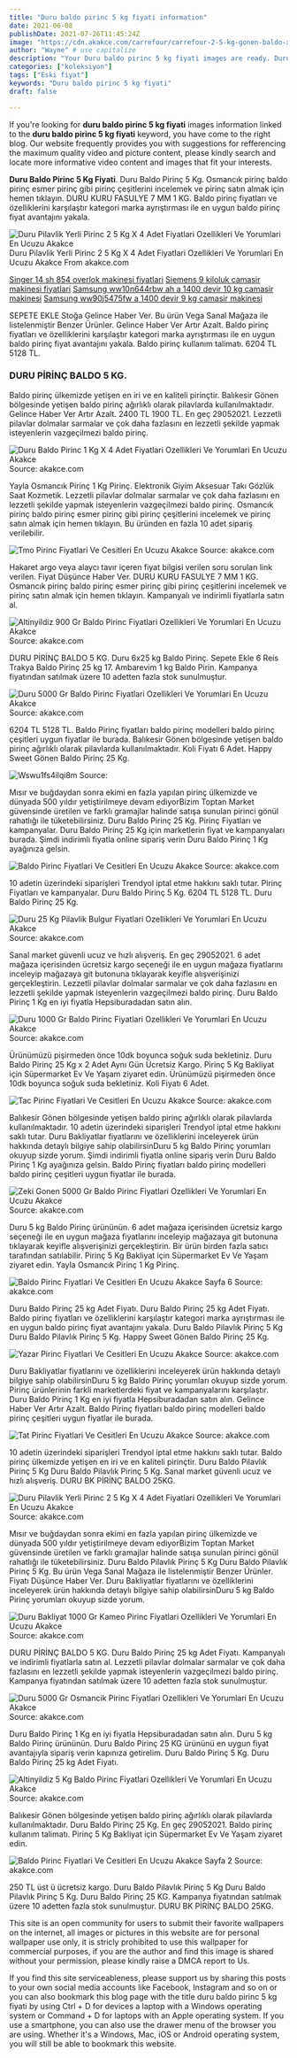 ```yaml
---
title: "Duru baldo pirinc 5 kg fiyati information"
date: 2021-06-08
publishDate: 2021-07-26T11:45:24Z
image: "https://cdn.akakce.com/carrefour/carrefour-2-5-kg-gonen-baldo-x.jpg"
author: "Wayne" # use capitalize
description: "Your Duru baldo pirinc 5 kg fiyati images are ready. Duru baldo pirinc 5 kg fiyati are a topic that is being searched for and liked by netizens now. You can Get the Duru baldo pirinc 5 kg fiyati files here. Get all free images."
categories: ["koleksiyon"]
tags: ["Eski fiyat"]
keywords: "Duru baldo pirinc 5 kg fiyati"
draft: false

---
```


If you're looking for **duru baldo pirinc 5 kg fiyati** images information linked to the **duru baldo pirinc 5 kg fiyati** keyword, you have come to the right  blog.  Our website frequently  provides you with  suggestions  for refferencing  the maximum  quality video and picture  content, please kindly search and locate more informative video content and images  that fit your interests.

**Duru Baldo Pirinc 5 Kg Fiyati**. Duru Baldo Pirinç 5 Kg. Osmancık pirinç baldo pirinç esmer pirinç gibi pirinç çeşitlerini incelemek ve pirinç satın almak için hemen tıklayın. DURU KURU FASULYE 7 MM 1 KG. Baldo pirinç fiyatları ve özelliklerini karşılaştır kategori marka ayrıştırması ile en uygun baldo pirinç fiyat avantajını yakala.

![Duru Pilavlik Yerli Pirinc 2 5 Kg X 4 Adet Fiyatlari Ozellikleri Ve Yorumlari En Ucuzu Akakce](https://cdn03.ciceksepeti.com/cicek/kc9014295-1/M/duru-pilavlik-yerli-pirinc-2.5-kg-x-4-adet-kc9014295-1-bb1376026ca44dab9ca2c0a66097dd4e.jpg "Duru Pilavlik Yerli Pirinc 2 5 Kg X 4 Adet Fiyatlari Ozellikleri Ve Yorumlari En Ucuzu Akakce")
Duru Pilavlik Yerli Pirinc 2 5 Kg X 4 Adet Fiyatlari Ozellikleri Ve Yorumlari En Ucuzu Akakce From akakce.com

[Singer 14 sh 854 overlok makinesi fiyatlari](/singer-14-sh-854-overlok-makinesi-fiyatlari/)
[Siemens 9 kiloluk camasir makinesi fiyatlari](/siemens-9-kiloluk-camasir-makinesi-fiyatlari/)
[Samsung ww10n644rbw ah a 1400 devir 10 kg camasir makinesi](/samsung-ww10n644rbw-ah-a-1400-devir-10-kg-camasir-makinesi/)
[Samsung ww90j5475fw a 1400 devir 9 kg camasir makinesi](/samsung-ww90j5475fw-a-1400-devir-9-kg-camasir-makinesi/)

SEPETE EKLE Stoğa Gelince Haber Ver. Bu ürün Vega Sanal Mağaza ile listelenmiştir Benzer Ürünler. Gelince Haber Ver Artır Azalt. Baldo pirinç fiyatları ve özelliklerini karşılaştır kategori marka ayrıştırması ile en uygun baldo pirinç fiyat avantajını yakala. Baldo pirinç kullanım talimatı. 6204 TL 5128 TL.

### DURU PİRİNÇ BALDO 5 KG.

Baldo pirinç ülkemizde yetişen en iri ve en kaliteli pirinçtir. Balıkesir Gönen bölgesinde yetişen baldo pirinç ağırlıklı olarak pilavlarda kullanılmaktadır. Gelince Haber Ver Artır Azalt. 2400 TL 1900 TL. En geç 29052021. Lezzetli pilavlar dolmalar sarmalar ve çok daha fazlasını en lezzetli şekilde yapmak isteyenlerin vazgeçilmezi baldo pirinç.


![Duru Baldo Pirinc 1 Kg X 4 Adet Fiyatlari Ozellikleri Ve Yorumlari En Ucuzu Akakce](https://cdn.akakce.com/iv/528/997/997906244z.jpg "Duru Baldo Pirinc 1 Kg X 4 Adet Fiyatlari Ozellikleri Ve Yorumlari En Ucuzu Akakce")
Source: akakce.com

Yayla Osmancık Pirinç 1 Kg Pirinç. Elektronik Giyim Aksesuar Takı Gözlük Saat Kozmetik. Lezzetli pilavlar dolmalar sarmalar ve çok daha fazlasını en lezzetli şekilde yapmak isteyenlerin vazgeçilmezi baldo pirinç. Osmancık pirinç baldo pirinç esmer pirinç gibi pirinç çeşitlerini incelemek ve pirinç satın almak için hemen tıklayın. Bu üründen en fazla 10 adet sipariş verilebilir.

![Tmo Pirinc Fiyatlari Ve Cesitleri En Ucuzu Akakce](https://mcdn01.gittigidiyor.net/67408/674087078_0.jpg "Tmo Pirinc Fiyatlari Ve Cesitleri En Ucuzu Akakce")
Source: akakce.com

Hakaret argo veya alaycı tavır içeren fiyat bilgisi verilen soru sorulan link verilen. Fiyat Düşünce Haber Ver. DURU KURU FASULYE 7 MM 1 KG. Osmancık pirinç baldo pirinç esmer pirinç gibi pirinç çeşitlerini incelemek ve pirinç satın almak için hemen tıklayın. Kampanyalı ve indirimli fiyatlarla satın al.

![Altinyildiz 900 Gr Baldo Pirinc Fiyatlari Ozellikleri Ve Yorumlari En Ucuzu Akakce](https://cdn.akakce.com/sena-altinyildiz/altinyildiz-900-gr-baldo-z.jpg "Altinyildiz 900 Gr Baldo Pirinc Fiyatlari Ozellikleri Ve Yorumlari En Ucuzu Akakce")
Source: akakce.com

DURU PİRİNÇ BALDO 5 KG. Duru 6x25 kg Baldo Pirinç. Sepete Ekle 6 Reis Trakya Baldo Pirinç 25 kg 17. Ambarevim 1 kg Baldo Pirin. Kampanya fiyatından satılmak üzere 10 adetten fazla stok sunulmuştur.

![Duru 5000 Gr Baldo Pirinc Fiyatlari Ozellikleri Ve Yorumlari En Ucuzu Akakce](https://cdn.akakce.com/duru-bakliyat/duru-5000-gr-baldo-z.jpg "Duru 5000 Gr Baldo Pirinc Fiyatlari Ozellikleri Ve Yorumlari En Ucuzu Akakce")
Source: akakce.com

6204 TL 5128 TL. Baldo Pirinç fiyatları baldo pirinç modelleri baldo pirinç çeşitleri uygun fiyatlar ile burada. Balıkesir Gönen bölgesinde yetişen baldo pirinç ağırlıklı olarak pilavlarda kullanılmaktadır. Koli Fiyatı 6 Adet. Happy Sweet Gönen Baldo Pirinç 25 Kg.

![Wswu1fs4ilqi8m](https://iis-akakce.akamaized.net/p.x?%2F%2Fproductimages%2Ehepsiburada%2Enet%2Fs%2F49%2F600%2F10982860816434%2Ejpg "Wswu1fs4ilqi8m")
Source: 

Mısır ve buğdaydan sonra ekimi en fazla yapılan pirinç ülkemizde ve dünyada 500 yıldır yetiştirilmeye devam ediyorBizim Toptan Market güvensinde üretilen ve farklı gramajlar halinde satışa sunulan pirinci gönül rahatlığı ile tüketebilirsiniz. Duru Baldo Pirinç 25 Kg. Pirinç Fiyatları ve kampanyalar. Duru Baldo Pirinç 25 Kg için marketlerin fiyat ve kampanyaları burada. Şimdi indirimli fiyatla online sipariş verin Duru Baldo Pirinç 1 Kg ayağınıza gelsin.

![Baldo Pirinc Fiyatlari Ve Cesitleri En Ucuzu Akakce](https://cdn.akakce.com/reis/reis-2500-gr-gonen-baldo-x.jpg "Baldo Pirinc Fiyatlari Ve Cesitleri En Ucuzu Akakce")
Source: akakce.com

10 adetin üzerindeki siparişleri Trendyol iptal etme hakkını saklı tutar. Pirinç Fiyatları ve kampanyalar. Duru Baldo Pirinç 5 Kg. 6204 TL 5128 TL. Duru Baldo Pirinç 25 Kg.

![Duru 25 Kg Pilavlik Bulgur Fiyatlari Ozellikleri Ve Yorumlari En Ucuzu Akakce](https://cdn.akakce.com/duru-bakliyat/duru-25-kg-pilavlik-z.jpg "Duru 25 Kg Pilavlik Bulgur Fiyatlari Ozellikleri Ve Yorumlari En Ucuzu Akakce")
Source: akakce.com

Sanal market güvenli ucuz ve hızlı alışveriş. En geç 29052021. 6 adet mağaza içerisinden ücretsiz kargo seçeneği ile en uygun mağaza fiyatlarını inceleyip mağazaya git butonuna tıklayarak keyifle alışverişinizi gerçekleştirin. Lezzetli pilavlar dolmalar sarmalar ve çok daha fazlasını en lezzetli şekilde yapmak isteyenlerin vazgeçilmezi baldo pirinç. Duru Baldo Pirinç 1 Kg en iyi fiyatla Hepsiburadadan satın alın.

![Duru 1000 Gr Baldo Pirinc Fiyatlari Ozellikleri Ve Yorumlari En Ucuzu Akakce](https://cdn.akakce.com/duru-bakliyat/duru-1000-gr-baldo-z.jpg "Duru 1000 Gr Baldo Pirinc Fiyatlari Ozellikleri Ve Yorumlari En Ucuzu Akakce")
Source: akakce.com

Ürünümüzü pişirmeden önce 10dk boyunca soğuk suda bekletiniz. Duru Baldo Pirinç 25 Kg x 2 Adet Aynı Gün Ücretsiz Kargo. Pirinç 5 Kg Bakliyat için Süpermarket Ev Ve Yaşam ziyaret edin. Ürünümüzü pişirmeden önce 10dk boyunca soğuk suda bekletiniz. Koli Fiyatı 6 Adet.

![Tac Pirinc Fiyatlari Ve Cesitleri En Ucuzu Akakce](https://iis-akakce.akamaized.net/p.x?%2F%2Fmcdn01%2Egittigidiyor%2Enet%2F61151%2F611516451%5F0%2Ejpg "Tac Pirinc Fiyatlari Ve Cesitleri En Ucuzu Akakce")
Source: akakce.com

Balıkesir Gönen bölgesinde yetişen baldo pirinç ağırlıklı olarak pilavlarda kullanılmaktadır. 10 adetin üzerindeki siparişleri Trendyol iptal etme hakkını saklı tutar. Duru Bakliyatlar fiyatlarını ve özelliklerini inceleyerek ürün hakkında detaylı bilgiye sahip olabilirsinDuru 5 kg Baldo Pirinç yorumları okuyup sizde yorum. Şimdi indirimli fiyatla online sipariş verin Duru Baldo Pirinç 1 Kg ayağınıza gelsin. Baldo Pirinç fiyatları baldo pirinç modelleri baldo pirinç çeşitleri uygun fiyatlar ile burada.

![Zeki Gonen 5000 Gr Baldo Pirinc Fiyatlari Ozellikleri Ve Yorumlari En Ucuzu Akakce](https://cdn.akakce.com/zeki/zeki-gonen-5000-gr-baldo-z.jpg "Zeki Gonen 5000 Gr Baldo Pirinc Fiyatlari Ozellikleri Ve Yorumlari En Ucuzu Akakce")
Source: akakce.com

Duru 5 kg Baldo Pirinç ürününün. 6 adet mağaza içerisinden ücretsiz kargo seçeneği ile en uygun mağaza fiyatlarını inceleyip mağazaya git butonuna tıklayarak keyifle alışverişinizi gerçekleştirin. Bir ürün birden fazla satıcı tarafından satılabilir. Pirinç 5 Kg Bakliyat için Süpermarket Ev Ve Yaşam ziyaret edin. Yayla Osmancık Pirinç 1 Kg Pirinç.

![Baldo Pirinc Fiyatlari Ve Cesitleri En Ucuzu Akakce Sayfa 6](https://cdn.akakce.com/iv/528/997/997900765x.jpg "Baldo Pirinc Fiyatlari Ve Cesitleri En Ucuzu Akakce Sayfa 6")
Source: akakce.com

Duru Baldo Pirinç 25 kg Adet Fiyatı. Duru Baldo Pirinç 25 kg Adet Fiyatı. Baldo pirinç fiyatları ve özelliklerini karşılaştır kategori marka ayrıştırması ile en uygun baldo pirinç fiyat avantajını yakala. Duru Baldo Pilavlık Pirinç 5 Kg Duru Baldo Pilavlık Pirinç 5 Kg. Happy Sweet Gönen Baldo Pirinç 25 Kg.

![Yazar Pirinc Fiyatlari Ve Cesitleri En Ucuzu Akakce](https://st1.myideasoft.com/idea/hm/95/myassets/products/368/2-kg-gonen-baldo-pirinc-10.jpg?revision=1614088322 "Yazar Pirinc Fiyatlari Ve Cesitleri En Ucuzu Akakce")
Source: akakce.com

Duru Bakliyatlar fiyatlarını ve özelliklerini inceleyerek ürün hakkında detaylı bilgiye sahip olabilirsinDuru 5 kg Baldo Pirinç yorumları okuyup sizde yorum. Pirinç ürünlerinin farkli marketlerdeki fiyat ve kampanyalarını karşılaştır. Duru Baldo Pirinç 1 Kg en iyi fiyatla Hepsiburadadan satın alın. Gelince Haber Ver Artır Azalt. Baldo Pirinç fiyatları baldo pirinç modelleri baldo pirinç çeşitleri uygun fiyatlar ile burada.

![Tat Pirinc Fiyatlari Ve Cesitleri En Ucuzu Akakce](https://iis-akakce.akamaized.net/p.x?%2F%2Freimg%2Dcarrefour%2Emncdn%2Ecom%2Fmnresize%2F300%2F300%2Fproductimage%2F30305130%2F30305130%5F0%5FMC%2F8826995081266%5F1610961423938%2Ejpg "Tat Pirinc Fiyatlari Ve Cesitleri En Ucuzu Akakce")
Source: akakce.com

10 adetin üzerindeki siparişleri Trendyol iptal etme hakkını saklı tutar. Baldo pirinç ülkemizde yetişen en iri ve en kaliteli pirinçtir. Duru Baldo Pilavlık Pirinç 5 Kg Duru Baldo Pilavlık Pirinç 5 Kg. Sanal market güvenli ucuz ve hızlı alışveriş. DURU BK PİRİNÇ BALDO 25KG.

![Duru Pilavlik Yerli Pirinc 2 5 Kg X 4 Adet Fiyatlari Ozellikleri Ve Yorumlari En Ucuzu Akakce](https://cdn03.ciceksepeti.com/cicek/kc9014295-1/M/duru-pilavlik-yerli-pirinc-2.5-kg-x-4-adet-kc9014295-1-bb1376026ca44dab9ca2c0a66097dd4e.jpg "Duru Pilavlik Yerli Pirinc 2 5 Kg X 4 Adet Fiyatlari Ozellikleri Ve Yorumlari En Ucuzu Akakce")
Source: akakce.com

Mısır ve buğdaydan sonra ekimi en fazla yapılan pirinç ülkemizde ve dünyada 500 yıldır yetiştirilmeye devam ediyorBizim Toptan Market güvensinde üretilen ve farklı gramajlar halinde satışa sunulan pirinci gönül rahatlığı ile tüketebilirsiniz. Duru Baldo Pilavlık Pirinç 5 Kg Duru Baldo Pilavlık Pirinç 5 Kg. Bu ürün Vega Sanal Mağaza ile listelenmiştir Benzer Ürünler. Fiyatı Düşünce Haber Ver. Duru Bakliyatlar fiyatlarını ve özelliklerini inceleyerek ürün hakkında detaylı bilgiye sahip olabilirsinDuru 5 kg Baldo Pirinç yorumları okuyup sizde yorum.

![Duru Bakliyat 1000 Gr Kameo Pirinc Fiyatlari Ozellikleri Ve Yorumlari En Ucuzu Akakce](https://cdn.akakce.com/duru-bakliyat/duru-bakliyat-1000-gr-kameo-z.jpg "Duru Bakliyat 1000 Gr Kameo Pirinc Fiyatlari Ozellikleri Ve Yorumlari En Ucuzu Akakce")
Source: akakce.com

DURU PİRİNÇ BALDO 5 KG. Duru Baldo Pirinç 25 kg Adet Fiyatı. Kampanyalı ve indirimli fiyatlarla satın al. Lezzetli pilavlar dolmalar sarmalar ve çok daha fazlasını en lezzetli şekilde yapmak isteyenlerin vazgeçilmezi baldo pirinç. Kampanya fiyatından satılmak üzere 10 adetten fazla stok sunulmuştur.

![Duru 5000 Gr Osmancik Pirinc Fiyatlari Ozellikleri Ve Yorumlari En Ucuzu Akakce](https://cdn.akakce.com/duru-bakliyat/duru-5000-gr-osmancik-z.jpg "Duru 5000 Gr Osmancik Pirinc Fiyatlari Ozellikleri Ve Yorumlari En Ucuzu Akakce")
Source: akakce.com

Duru Baldo Pirinç 1 Kg en iyi fiyatla Hepsiburadadan satın alın. Duru 5 kg Baldo Pirinç ürününün. Duru Baldo Pirinç 25 KG ürününü en uygun fiyat avantajıyla sipariş verin kapınıza getirelim. Duru Baldo Pirinç 5 Kg. Duru Baldo Pirinç 25 kg Adet Fiyatı.

![Altinyildiz 5 Kg Baldo Pirinc Fiyatlari Ozellikleri Ve Yorumlari En Ucuzu Akakce](https://cdn.akakce.com/sena-altinyildiz/altinyildiz-5-kg-baldo-z.jpg "Altinyildiz 5 Kg Baldo Pirinc Fiyatlari Ozellikleri Ve Yorumlari En Ucuzu Akakce")
Source: akakce.com

Balıkesir Gönen bölgesinde yetişen baldo pirinç ağırlıklı olarak pilavlarda kullanılmaktadır. Duru Baldo Pirinç 25 Kg. En geç 29052021. Baldo pirinç kullanım talimatı. Pirinç 5 Kg Bakliyat için Süpermarket Ev Ve Yaşam ziyaret edin.

![Baldo Pirinc Fiyatlari Ve Cesitleri En Ucuzu Akakce Sayfa 2](https://cdn.akakce.com/carrefour/carrefour-2-5-kg-gonen-baldo-x.jpg "Baldo Pirinc Fiyatlari Ve Cesitleri En Ucuzu Akakce Sayfa 2")
Source: akakce.com

250 TL üst ü ücretsiz kargo. Duru Baldo Pilavlık Pirinç 5 Kg Duru Baldo Pilavlık Pirinç 5 Kg. Duru Baldo Pirinç 25 KG. Kampanya fiyatından satılmak üzere 10 adetten fazla stok sunulmuştur. DURU BK PİRİNÇ BALDO 25KG.

This site is an open community for users to submit their favorite wallpapers on the internet, all images or pictures in this website are for personal wallpaper use only, it is stricly prohibited to use this wallpaper for commercial purposes, if you are the author and find this image is shared without your permission, please kindly raise a DMCA report to Us.

If you find this site serviceableness, please support us by sharing this posts to your own social media accounts like Facebook, Instagram and so on or you can also bookmark this blog page with the title duru baldo pirinc 5 kg fiyati by using Ctrl + D for devices a laptop with a Windows operating system or Command + D for laptops with an Apple operating system. If you use a smartphone, you can also use the drawer menu of the browser you are using. Whether it's a Windows, Mac, iOS or Android operating system, you will still be able to bookmark this website.
